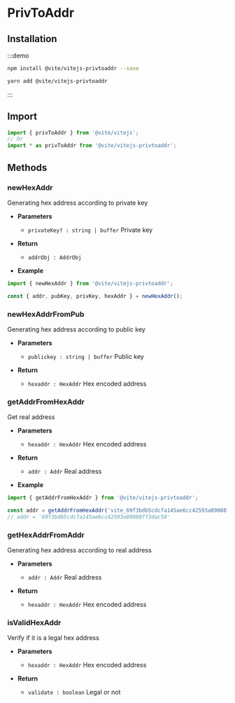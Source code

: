 # PrivToAddr

## Installation

:::demo
```bash tab:npm
npm install @vite/vitejs-privtoaddr --save
```

```bash tab:yarn
yarn add @vite/vitejs-privtoaddr
```
:::

## Import

```javascript import
import { privToAddr } from '@vite/vitejs';
// Or
import * as privToAddr from '@vite/vitejs-privtoaddr';
```

## Methods

### newHexAddr
Generating hex address according to private key

- **Parameters**
  - `privateKey? : string | buffer` Private key

- **Return**
  - `addrObj : AddrObj`

- **Example**
```javascript ::Demo
import { newHexAddr } from '@vite/vitejs-privtoaddr';

const { addr, pubKey, privKey, hexAddr } = newHexAddr();
```

### newHexAddrFromPub
Generating hex address according to public key

- **Parameters**
  - `publickey : string | buffer` Public key

- **Return**
  - `hexaddr : HexAddr` Hex encoded address

### getAddrFromHexAddr
Get real address

- **Parameters**
  - `hexaddr : HexAddr` Hex encoded address

- **Return**
  - `addr : Addr` Real address

- **Example**
```javascript ::Demo
import { getAddrFromHexAddr } from '@vite/vitejs-privtoaddr';

const addr = getAddrFromHexAddr('vite_69f3bdb5cdcfa145ae6cc42593a89088ff3dac587eb692d689');
// addr = '69f3bdb5cdcfa145ae6cc42593a89088ff3dac58'
```

### getHexAddrFromAddr
Generating hex address according to real address

- **Parameters**
  - `addr : Addr` Real address

- **Return**
  - `hexaddr : HexAddr` Hex encoded address

### isValidHexAddr
Verify if it is a legal hex address

- **Parameters**
  - `hexaddr : HexAddr` Hex encoded address
  
- **Return**
  - `validate : boolean` Legal or not
